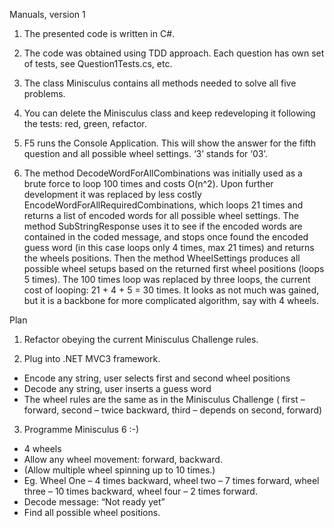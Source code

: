Manuals, version 1

1)  The presented code is written in C#.

2)	The code was obtained using TDD approach. Each question has own set of tests, see Question1Tests.cs, etc.

3)	The class Minisculus contains all methods needed to solve all five problems.

4)	You can delete the Minisculus class and keep redeveloping it following the tests: red, green, refactor. 

5)	F5 runs the Console Application. This will show the answer for the fifth question and all possible wheel settings. ‘3’ stands for ‘03’.

6)	The method DecodeWordForAllCombinations was initially used as a brute force to loop 100 times and costs O(n^2). Upon further development it was replaced by less costly EncodeWordForAllRequiredCombinations, which loops 21 times and returns a list of encoded words for all possible wheel settings. The method SubStringResponse uses it to see if the encoded words are contained in the coded message, and stops once found the encoded guess word (in this case loops only 4 times, max 21 times) and returns the wheels positions. Then the method WheelSettings produces all possible wheel setups based on the returned first wheel positions (loops 5 times).   The 100 times loop was replaced by three loops, the current cost of looping: 21 + 4 + 5 = 30 times.
It looks as not much was gained, but it is a backbone for more complicated algorithm, say with 4 wheels.  

Plan

1)	Refactor obeying the current Minisculus Challenge rules.

2)	Plug into .NET MVC3 framework.
-	Encode any string, user selects first and second wheel positions 
-	Decode any string, user inserts a guess word
-	The wheel rules are the same as in the Minisculus Challenge ( first – forward, second – twice backward, third – depends on second, forward)

3)	Programme Minisculus 6 :-)
-	4 wheels
-	Allow any wheel movement: forward, backward.
-	(Allow multiple wheel spinning up to 10 times.)
-	Eg. Wheel One – 4 times backward, wheel two – 7 times forward, wheel three – 10 times backward, wheel four – 2 times forward. 
-	Decode message: “Not ready yet”
-	Find all possible wheel positions.
